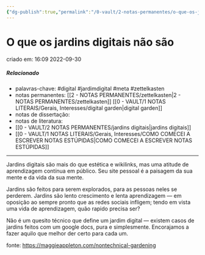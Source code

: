 ```yaml
---
{"dg-publish":true,"permalink":"/0-vault/2-notas-permanentes/o-que-os-jardins-digitais-nao-sao/","tags":["permanente","digital","jardimdigital","meta","zettelkasten"],"dgHomeLink":true,"dgShowLocalGraph":true,"dgShowFileTree":true,"dgEnableSearch":true}
---
```


# O que os jardins digitais não são
criado em: 16:09 2022-09-30

##### Relacionado
- palavras-chave: #digital #jardimdigital #meta #zettelkasten 
- notas permanentes: [[2 - NOTAS PERMANENTES/zettelkasten\|2 - NOTAS PERMANENTES/zettelkasten]] [[0 - VAULT/1 NOTAS LITERAIS/Gerais, Interesses/digital garden\|digital garden]]
- notas de dissertação:
- notas de literatura: 
- [[0 - VAULT/2 NOTAS PERMANENTES/jardins digitais\|jardins digitais]]
- [[0 - VAULT/1 NOTAS LITERAIS/Gerais, Interesses/COMO COMECEI A ESCREVER NOTAS ESTÚPIDAS\|COMO COMECEI A ESCREVER NOTAS ESTÚPIDAS]]

---
Jardins digitais são mais do que estética e wikilinks, mas uma atitude de aprendizagem contínua em público. Seu site pessoal é a paisagem da sua mente e da vida da sua mente.

Jardins são feitos para serem explorados, para as pessoas neles se perderem. 
Jardins são lento crescimento e lenta aprendizagem — em oposição ao sempre pronto que as redes sociais infligem; tendo em vista uma vida de aprendizagem, quão rapido precisa ser?

Não é um quesito técnico que define um jardim digital — existem casos de jardins feitos com um google docs, pura e simplesmente. Encorajamos a fazer aquilo que melhor der certo para cada um.

fonte:
https://maggieappleton.com/nontechnical-gardening

